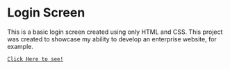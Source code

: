 # Login Screen
This is a basic login screen created using only HTML and CSS. 
This project was created to showcase my ability to develop an enterprise website, for example.

<a href="https://fabriciosobrinho.github.io/login-screen/"> `Click Here to see!` </a>
